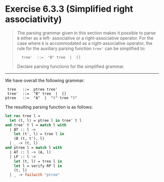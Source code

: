 # Exercise 6.3.3 (Simplified right associativity)

> The parsing grammar given in this section makes it possible to parse `B` either as a left-
> associative or a right-associative operator.
> For the case where `B` is accommodated as a right-associative operator, the rule for the auxiliary parsing function `tree'` can be simplified to:
> ```text
>   tree'  ::=  "B" tree  |  []
> ```
> Declare parsing functions for the simplified grammar.

---

We have overall the following grammar:
```text
 tree   ::=  ptree tree'
 tree'  ::=  "B" tree  |  []
ptree   ::=  "A"  |  "(" tree ")"
```
The resulting parsing function is as follows:
```ocaml
let rec tree l =
  let (t, l) = ptree l in tree' t l
and tree' t l = match l with
  | BT :: l ->
    let (t', l) = tree l in
    (B (t, t'), l)
  | _ -> (t, l)
and ptree l = match l with
  | AT :: l -> (A, l)
  | LP :: l ->
    let (t, l) = tree l in
    let l = verify RP l in
    (t, l)
  | _ -> failwith "ptree"
```
